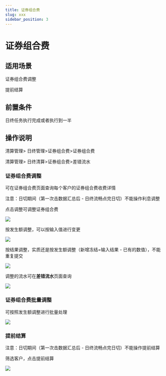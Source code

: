 ```yaml
---
title: 证券组合费
slug: xxx
sidebar_position: 3
---
```



# 证券组合费

## 适用场景

证券组合费调整

提前结算

## 前置条件

日终任务执行完成或者执行到一半

## 操作说明

清算管理&gt; 日终管理&gt;证券组合费&gt;证券组合费

清算管理&gt; 日终清算&gt;证券组合费&gt;差错流水

### 证券组合费调整

可在证券组合费页面查询每个客户的证券组合费收费详情

注意：日切期间（第一次击数据汇总后 - 日终流畅点完日切）不能操作利息调整

点击调整可调整证券组合费

<img src="/assets/Omdkb6QDioKGO3xUp7lcEkBvnzb.png"/>

按发生额调整，可以按输入值进行变更

<img src="/assets/PIbMbYbjuo9Mc2xp3KucV5bInab.png"/>

按结果调整，实质还是按发生额调整（新增冻结=输入结果 - 已有的数值），不能重复提交

<img src="/assets/EQMNbyieVoCRz9xdhaJc8E1MnGh.png"/>

调整的流水可在**差错流水**页面查询

<img src="/assets/GNCxbtwEjoekOZxStaacj1lbnBd.png"/>

### 证券组合费批量调整

可按照发生额调整进行批量处理

<img src="/assets/PTlKb6uf8oXjX1xBHX1cA4wXnNg.png"/>

### 提前结算

注意：日切期间（第一次击数据汇总后 - 日终流畅点完日切）不能操作提前结算

筛选客户，点击提前结算

<img src="/assets/F6fPbCF3aoj03Ex5zi9cSB91n1g.png"/>

